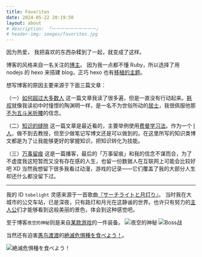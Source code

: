 ```yaml
---
title: Favorites
date: 2024-05-22 20:19:50
layout: about
# description: 「ーーーーーーーーーー」
# header-img: images/favorites.jpg
---
```


因为热爱，
我把喜欢的东西杂糅到了一起，就变成了这样。

博客的风格来自一名关注的[博主](https://pockies.github.io/about/)。
因为我一点都不懂 Ruby，所以选择了用 nodejs 的 hexo 来搭建 blog，正巧 hexo 也有[移植的主题](https://github.com/hhking/hexo-theme-huxo)。

想写博客的原因主要来源于下面三篇文章：

（一）[如何超过大多数人](https://coolshell.cn/articles/19464.html)
这一篇文章我读了很多遍，但是一直没有行动起来。[耗叔](https://coolshell.cn/haoel)就像我读初中时憧憬的陶渊明一样，是一名不为世俗所动的[居士](https://zh.wikipedia.org/zh-hans/%E5%B1%85%E5%A3%AB)，我很佩服他那[不为五斗米折腰](https://coolshell.cn/articles/17391.html)的信念。

（二）[知识的缝隙](https://mp.weixin.qq.com/s/Nu16xFYIInSZN5hjW-avrw)
这一篇文章是最近看的，主要举例使用[费曼学习法](https://en.wikipedia.org/wiki/Learning_by_teaching)。作为一个 [I 人](https://baike.baidu.com/item/i%E4%BA%BAe%E4%BA%BA/63015686)，做不到去教授，但至少做笔记写博文还是可以做到的。在这里所写的知识类博文都是为了让我能够更好的掌握知识，把知识转化为技能。

（三）[万事留痕](https://www.xiaoyuzhoufm.com/episode/64ec642b80c9ec4c5f7bef2e)
这是一篇播客，最后的「万事留痕」和我的信念不谋而合，为了不虚度我这短暂而又没有存在感的人生，也留一份数据人在互联网上可能会比较好吧 XD 当然我想留下很多我看过动漫，游戏的记录——它们覆盖了我的大部分人生却还什么都没留下过。

---

我的 ID `tobelight` 灵感来源于一首歌曲[『サーチライトと月灯り』](https://music.163.com/song?id=1308782735&userid=97053248)。
当时我在大城市的公交车站，已是深夜，只有路灯和月光在这静谧的世界。也许只有努力的[主人公](https://zh.moegirl.org.cn/zh-tw/%E5%A4%A9%E6%9C%88%E7%9C%9F%E7%99%BD)们才能够看到这般美丽的景色，体会到这种感觉吧。

至于博客`夜空的神秘`则是来自[某款游戏](https://www.dlsite.com/maniax/work/=/product_id/RJ280293.html)的一件装备。
![夜空的神秘](images/夜空的神秘.jpg "夜空的神秘")
![Boss战](images/boss.jpg)

当然还有迫害[愚鸟渡渡](https://zh.moegirl.org.cn/zh-hans/%E6%B8%A1%E6%B8%A1)的[絶滅危惧種を食べよう！](https://twitter.com/toro_yori_ebi/status/1138014859511996418)。

![絶滅危惧種を食べよう！](images/dodododododododo2.png)
